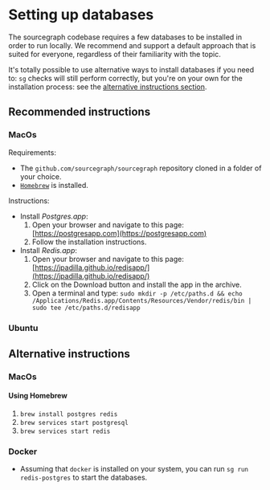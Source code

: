# Setting up databases

The sourcegraph codebase requires a few databases to be installed in order to run locally. We recommend and support a default approach that is suited for everyone, regardless of their familiarity with the topic. 

It's totally possible to use alternative ways to install databases if you need to: `sg` checks will still perform correctly, but you're on your own for the installation process: see the [alternative instructions section](#alternative-instructions).

## Recommended instructions

### MacOs

Requirements: 

- The `github.com/sourcegraph/sourcegraph` repository cloned in a folder of your choice.
- [`Homebrew`](https://brew.shell) is installed.

Instructions:

- Install _Postgres.app_:
  1. Open your browser and navigate to this page: [https://postgresapp.com](https://postgresapp.com)
  1. Follow the installation instructions.
- Install _Redis.app_:
  1. Open your browser and navigate to this page: [https://jpadilla.github.io/redisapp/](https://jpadilla.github.io/redisapp/)
  1. Click on the Download button and install the app in the archive.
  1. Open a terminal and type: `sudo mkdir -p /etc/paths.d && echo /Applications/Redis.app/Contents/Resources/Vendor/redis/bin | sudo tee /etc/paths.d/redisapp`

### Ubuntu

## Alternative instructions

### MacOs

#### Using Homebrew

1. `brew install postgres redis`
1. `brew services start postgresql`
1. `brew services start redis`

### Docker 

- Assuming that `docker` is installed on your system, you can run `sg run redis-postgres`  to start the databases.
